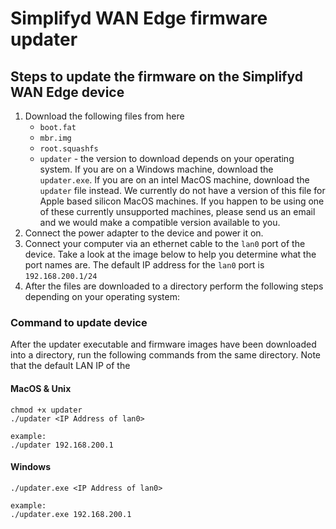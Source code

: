 # Simplifyd WAN Edge firmware updater

## Steps to update the firmware on the Simplifyd WAN Edge device
1) Download the following files from here
   - `boot.fat`
   - `mbr.img`
   - `root.squashfs`
   - `updater` - the version to download depends on your operating system. If you are on a Windows machine, download the `updater.exe`. If you are on an intel MacOS machine, download the `updater` file instead. We currently do not have a version of this file for Apple based silicon MacOS machines. If you happen to be using one of these currently unsupported machines, please send us an email and we would make a compatible version available to you.
2) Connect the power adapter to the device and power it on.
3) Connect your computer via an ethernet cable to the `lan0` port of the device. Take a look at the image below to help you determine what the port names are. The default IP address for the `lan0` port is `192.168.200.1/24`
4) After the files are downloaded to a directory perform the following steps depending on your operating system:

### Command to update device
After the updater executable and firmware images have been downloaded into a directory, run the following commands from the same directory.
Note that the default LAN IP of the 
#### MacOS & Unix
```
chmod +x updater
./updater <IP Address of lan0>

example:
./updater 192.168.200.1
```

#### Windows
```
./updater.exe <IP Address of lan0>

example:
./updater.exe 192.168.200.1
```
